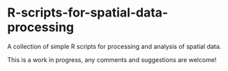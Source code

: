 # R-scripts-for-spatial-data-processing

A collection of simple R scripts for processing and analysis of spatial data.

This is a work in progress, any comments and suggestions are welcome!

